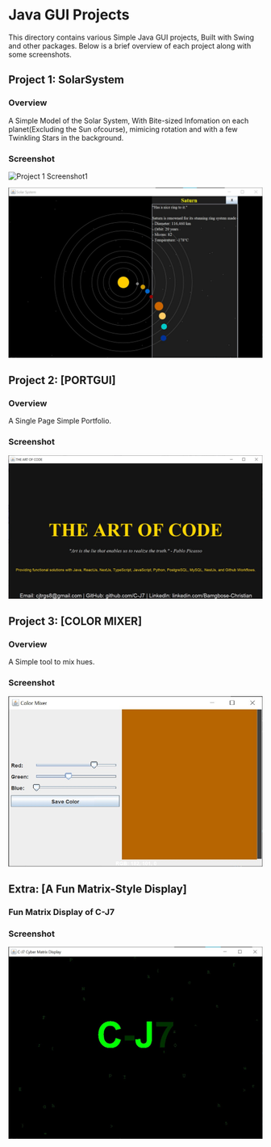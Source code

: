 # Java GUI Projects

This directory contains various Simple  Java GUI projects, Built with Swing and other packages. Below is a brief overview of each project along with some screenshots.

## Project 1: SolarSystem
### Overview
A Simple Model of the Solar System, With Bite-sized Infomation on each planet(Excluding the Sun ofcourse), mimicing rotation and with a few Twinkling Stars in the background.

### Screenshot
![Project 1 Screenshot1](C:\Users\Admin\Documents\Dev_J7\Java_GUI\SolSysSS.jpg)

![Project 1 Screenshot2](SolsysSS2.jpg)

## Project 2: [PORTGUI]
### Overview
A Single Page Simple Portfolio.

### Screenshot
![Project 2 Screenshot](PortSSnew.jpg)

## Project 3: [COLOR MIXER]
### Overview
A Simple tool to mix hues.

### Screenshot
![Project 3 Screenshot](ColorMixerSS.jpg)

## Extra: [A Fun Matrix-Style Display]
### Fun Matrix Display of C-J7

### Screenshot
![Extra Screenshot](CJ7SS.jpg)

